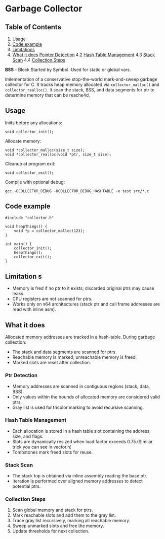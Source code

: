 # Garbage Collector

## Table of Contents
1. [Usage](#usage)
2. [Code example](#code-example)
3. [Limitations](#limitations)
4. [What it does](#what-it-does)
   [Pointer Detection](#ptr-detection)
   4.2 [Hash Table Management](#hash-table-management)
   4.3 [Stack Scan](#stack-scan)
   4.4 [Collection Steps](#collection-steps)


**BSS** - Block Started by Symbol. Used for static or global vars.

Imlementation of a conservative stop-the-world mark-and-sweep garbage collector for C.
It tracks heap memory allocated via `collector_malloc()` and `collector_realloc()`.
It scan the stack, BSS, and data segments for ptr to determine memory that can be reache4d.

## Usage
Iniits before any allocations:

```
void collector_init();
```

Allocate memory:

```
void *collector_malloc(size_t size);
void *collector_realloc(void *ptr, size_t size);
```

Cleanup at program exit:

```
void collector_exit();
```

Compile with optional debug:
```
gcc -DCOLLECTOR_DEBUG -DCOLLECTOR_DEBUG_HASHTABLE -o test src/*.c
```

## Code example

```
#include "collector.h"

void heapThings() {
    void *p = collector_malloc(123);
}

int main() {
    collector_init();
    heapThings();
    collector_exit();
}
```

## Limitation s
- Memory is fred if no ptr to it exists; discarded original ptrs may cause leaks.
- CPU registers are not scanned for ptrs.
- Works only on x64 architectures (stack ptr and call frame addresses are read with inline asm).

## What it does
Allocated memory addresses are tracked in a hash-table.
During garbage collection:
- The stack and data segments are scanned for ptrs.
- Reachable memory is marked; unreachable memory is freed.
- Marked slots are reset after collection.

### Ptr Detection
- Memory addresses are scanned in contiguous regions (stack, data, BSS).
- Only values within the bounds of allocated memory are considered valid ptrs.
- Gray list is used for tricolor marking to avoid recursive scanning.

### Hash Table Management
- Each allocation is stored in a hash table slot containing the address, size, and flags.
- Slots are dynamically resized when load factor exceeds 0.75.(SImilar trick you can see in vector.h)
- Tombstones mark freed slots for reuse.

### Stack Scan
- The stack top is obtained via inline assembly reading the base ptr.
- Iteration is performed over aligned memory addresses to detect potential ptrs.

### Collection Steps
1. Scan global memory and stack for ptrs.
2. Mark reachable slots and add them to the gray list.
3. Trace gray list recursively, marking all reachable memory.
4. Sweep unmarked slots and free the memory.
5. Update thresholds for next collection.
